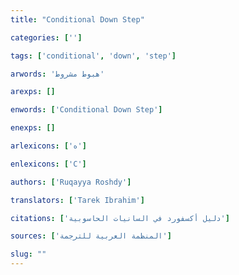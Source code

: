 ```yaml
---
title: "Conditional Down Step"

categories: ['']

tags: ['conditional', 'down', 'step']

arwords: 'هبوط مشروط'

arexps: []

enwords: ['Conditional Down Step']

enexps: []

arlexicons: ['ه']

enlexicons: ['C']

authors: ['Ruqayya Roshdy']

translators: ['Tarek Ibrahim']

citations: ['دليل أكسفورد في السانيات الحاسوبية']

sources: ['المنظمة العربية للترجمة']

slug: ""
---
```

